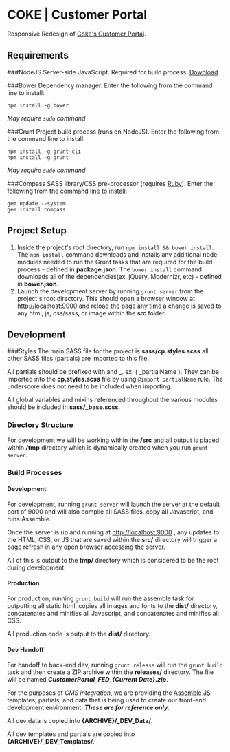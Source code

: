 # COKE | Customer Portal

Responsive Redesign of [Coke's Customer Portal](https://apps.ko.com/customerportal/index.htm).

Requirements
------------

###NodeJS
Server-side JavaScript. Required for build process. [Download]('http://nodejs.org/download/')

###Bower
Dependency manager. Enter the following from the command line to install:
````
npm install -g bower
````
*May require `sudo` command*

###Grunt
Project build process (runs on NodeJS). Enter the following from the command line to install:
````
npm install -g grunt-cli
npm install -g grunt
````
*May require `sudo` command*

###Compass
SASS library/CSS pre-processor (requires [Ruby]('https://www.ruby-lang.org/en/downloads/')). Enter the following from the command line to install:
````
gem update --system
gem install compass
````

Project Setup
-------------
1. Inside the project's root directory, run `npm install && bower install`. The `npm install` command downloads and installs any additional node modules needed to run the Grunt tasks that are required for the build process - defined in **package.json**. The `bower install` command downloads all of the dependencies(ex. jQuery, Modernizr, etc) - defined in **bower.json**.
2. Launch the development server by running `grunt server` from the project's root directory. This should open a browser window at [http://localhost:9000]('http://localhost:9000') and reload the page any time a change is saved to any html, js, css/sass, or image within the **src** folder.

Development
-----------

###Styles
The main SASS file for the project is **sass/cp.styles.scss** all other SASS files (partials) are imported to this file.

All partials should be prefixed with and _. ex: ( _partialName ). They can be imported into the **cp.styles.scss** file by using `@import partialName` rule. The underscore does not need to be included when importing.

All global variables and mixins referenced throughout the various modules should be included in **sass/_base.scss**.


### Directory Structure ###

For development we will be working within the **/src** and all output is placed within **/tmp** directory which is dynamically created when you run `grunt server`.

### Build Processes

#### Development

For development, running `grunt server` will launch the server at the default port of 9000 and will also compile all SASS files, copy all Javascript, and runs Assemble.

Once the server is up and running at [http://localhost:9000]('http://localhost:9000') , any updates to the HTML, CSS, or JS that are saved within the **src/** directory will trigger a page refresh in any open browser accessing the server.

All of this is output to the **tmp/** directory which is considered to be the root during development.

#### Production

For production, running `grunt build` will run the assemble task for outputting all static html, copies all images and fonts to the **dist/** directory, concatenates and minifies all Javascript, and concatenates and minifies all CSS.

All production code is output to the **dist/** directory.

#### Dev Handoff
For handoff to back-end dev, running `grunt release` will run the `grunt build` task and then create a ZIP archive within the **releases/** directory. The file will be named ***CustomerPortal_FED_{Current Date}.zip***.

For the purposes of *CMS integration*, we are providing the [Assemble JS]('http://assemble.io') templates, partials, and data that is being used to create our front-end development environment. ***These are for reference only.***

All dev data is copied into **{ARCHIVE}/_DEV_Data/**.  

All dev templates and partials are copied into **{ARCHIVE}/_DEV_Templates/**.
